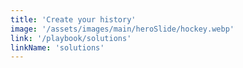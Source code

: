 ```yaml
---
title: 'Create your history'
image: '/assets/images/main/heroSlide/hockey.webp'
link: '/playbook/solutions'
linkName: 'solutions'
---
```

